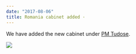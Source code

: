 ```yaml
---
date: "2017-08-06"
title: Romania cabinet added ·
---
```


We have added the new cabinet under [PM Tudose](http://www.parlgov.org/explore/rou/cabinet/2017-06-29/).

![](/images/parliament-scotland.jpg)
